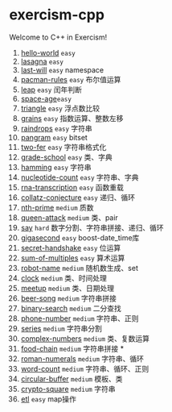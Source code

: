 # exercism-cpp
Welcome to C++ in Exercism!

1. [hello-world](./hello-world) `easy`
2. [lasagna](./lasagna) `easy`
3. [last-will](./last-will) `easy` namespace
4. [pacman-rules](./pacman-rules) `easy` 布尔值运算
5. [leap](./leap) `easy` 闰年判断
6. [space-age](./space-age)`easy`
7. [triangle](triangle) `easy` 浮点数比较
8. [grains](./grains) `easy` 指数运算、整数左移
9. [raindrops](./raindrops) `easy` 字符串
10. [pangram](./pangram) `easy` bitset
11. [two-fer](./two-fer) `easy` 字符串格式化
12. [grade-school](./grade-school) `easy` 类、字典
13. [hamming](./hamming) `easy` 字符串
14. [nucleotide-count](./nucleotide-count) `easy` 字符串、字典
15. [rna-transcription](./rna-transcription) `easy` 函数重载
16. [collatz-conjecture](./collatz-conjecture) `easy` 递归、循环
17. [nth-prime](./nth-prime) `medium` 质数
18. [queen-attack](./queen-attack) `medium` 类、pair
19. [say](./say) `hard` 数字分割、字符串拼接、递归、循环
20. [gigasecond](./gigasecond) `easy` boost-date_time库
21. [secret-handshake](./secret-handshake) `easy` 位运算
22. [sum-of-multiples](./sum-of-multiples) `easy` 算术运算
23. [robot-name](./robot-name) `medium` 随机数生成、set
24. [clock](./clock) `medium` 类、时间处理
25. [meetup](./meetup) `medium` 类、日期处理
26. [beer-song](./beer-song) `medium` 字符串拼接
27. [binary-search](./binary-search) `medium` 二分查找
28. [phone-number](./phone-number) `medium` 字符串、正则
29. [series](./series) `medium` 字符串分割
30. [complex-numbers](./complex-numbers) `medium` 类、复数运算
31. [food-chain](./food-chain) `medium` 字符串拼接 *
32. [roman-numerals](./roman-numerals) `medium` 字符串、循环
33. [word-count](./word-count) `medium` 字符串、循环、正则
34. [circular-buffer](./circular-buffer) `medium` 模板、类
35. [crypto-square](./crypto-square) `medium` 字符串
36. [etl](./etl) `easy` map操作
